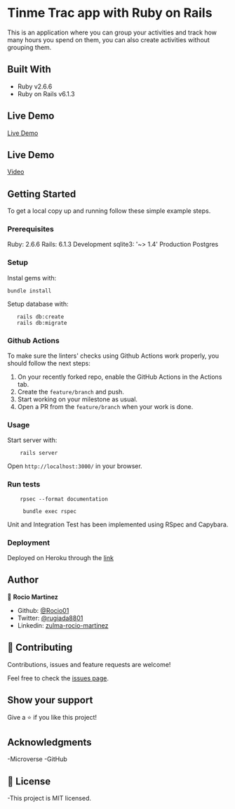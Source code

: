 # Tinme Trac app with Ruby on Rails

This is an application where you can group your activities and track how many hours you spend on them, you can also create activities without grouping them.

## Built With

- Ruby v2.6.6
- Ruby on Rails v6.1.3

## Live Demo

[Live Demo](https://gentle-ocean-23050.herokuapp.com/)

## Live Demo

[Video](https://www.loom.com/share/efc112c8dfd34cd8845419e3a5b99e58)

## Getting Started

To get a local copy up and running follow these simple example steps.

### Prerequisites

Ruby: 2.6.6
Rails: 6.1.3
Development sqlite3: '~> 1.4'
Production Postgres

### Setup

Instal gems with:

```
bundle install
```

Setup database with:

```
   rails db:create
   rails db:migrate
```

### Github Actions

To make sure the linters' checks using Github Actions work properly, you should follow the next steps:

1. On your recently forked repo, enable the GitHub Actions in the Actions tab.
2. Create the `feature/branch` and push.
3. Start working on your milestone as usual.
4. Open a PR from the `feature/branch` when your work is done.


### Usage

Start server with:

```
    rails server
```

Open `http://localhost:3000/` in your browser.

### Run tests

```
    rpsec --format documentation
```
```
     bundle exec rspec
```
   
Unit and Integration Test has been implemented using RSpec and Capybara.

### Deployment

Deployed on Heroku through the [link](https://floating-tundra-81688.herokuapp.com/)

## Author


👤 **Rocio Martinez**

- Github: [@Rocio01](https://github.com/Rocio01)
- Twitter: [@rugiada8801](https://twitter.com/rugiada8801)
- Linkedin: [zulma-rocio-martinez](https://www.linkedin.com/in/zulma-rocio-martinez)

## 🤝 Contributing

Contributions, issues and feature requests are welcome!

Feel free to check the [issues page](issues/).

## Show your support

Give a ⭐️ if you like this project!

## Acknowledgments

-Microverse
-GitHub



## 📝 License

-This project is MIT licensed.